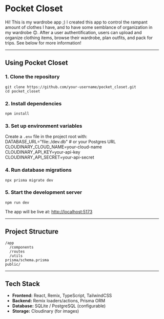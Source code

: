 # Pocket Closet

Hi! This is my wardrobe app ;)
I created this app to control the rampant amount of clothes I have, and to have some semblance of organization in my wardrobe 😊. After a user authentification, users can upload and organize clothing items, browse their wardrobe, plan outfits, and pack for trips. See below for more information!

---

## Using Pocket Closet

### 1. Clone the repository
    git clone https://github.com/your-username/pocket_closet.git
    cd pocket_closet

### 2. Install dependencies
    npm install

### 3. Set up environment variables
Create a `.env` file in the project root with:  
    DATABASE_URL="file:./dev.db"   # or your Postgres URL  
    CLOUDINARY_CLOUD_NAME=your-cloud-name  
    CLOUDINARY_API_KEY=your-api-key  
    CLOUDINARY_API_SECRET=your-api-secret  

### 4. Run database migrations
    npx prisma migrate dev

### 5. Start the development server
    npm run dev

The app will be live at: [http://localhost:5173](http://localhost:5173)

---

## Project Structure
    /app
      /components       
      /routes           
      /utils            
    prisma/schema.prisma 
    public/              

---

## Tech Stack
- **Frontend:** React, Remix, TypeScript, TailwindCSS  
- **Backend:** Remix loaders/actions, Prisma ORM  
- **Database:** SQLite / PostgreSQL (configurable)  
- **Storage:** Cloudinary (for images)  
